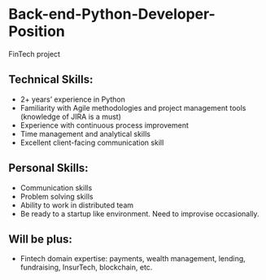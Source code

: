# Back-end-Python-Developer-Position
FinTech project

## Technical Skills:
- 2+ years’ experience in Python
- Familiarity with Agile methodologies and project management tools (knowledge of JIRA is a must)
- Experience with continuous process improvement
- Time management and analytical skills
- Excellent client-facing communication skill

## Personal Skills:
- Communication skills
- Problem solving skills
- Ability to work in distributed team
- Be ready to a startup like environment. Need to improvise occasionally.

## Will be plus:
- Fintech domain expertise: payments, wealth management, lending, fundraising, InsurTech, blockchain, etc.
